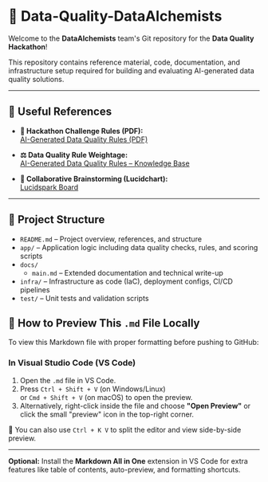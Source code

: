 # 🚀 Data-Quality-DataAlchemists

Welcome to the **DataAlchemists** team's Git repository for the **Data Quality Hackathon**!

This repository contains reference material, code, documentation, and infrastructure setup required for building and evaluating AI-generated data quality solutions.

---

## 📌 Useful References

- **📄 Hackathon Challenge Rules (PDF):**  
  [AI-Generated Data Quality Rules (PDF)](https://kb.epam.com/display/EPMCBDCC/Hackathon+Challenges?preview=/2571736571/2573613654/AI-Generated%20Data%20Quality%20Rules.pdf)

- **⚖️ Data Quality Rule Weightage:**  
  [AI-Generated Data Quality Rules – Knowledge Base](https://kb.epam.com/display/EPMCBDCC/AI-Generated+Data+Quality+Rules)

- **🧠 Collaborative Brainstorming (Lucidchart):**  
  [Lucidspark Board](https://lucid.app/lucidspark/f65e89b3-ff09-4b11-9d87-32a22fd0e020/edit?viewport_loc=-6142%2C174%2C9318%2C4484%2C0_0&invitationId=inv_71d9c5db-81a3-4974-aafc-4287e77dd5a3)

---

## 📁 Project Structure

- `README.md` – Project overview, references, and structure
- `app/` – Application logic including data quality checks, rules, and scoring scripts
- `docs/`
  - `main.md` – Extended documentation and technical write-up
- `infra/` – Infrastructure as code (IaC), deployment configs, CI/CD pipelines
- `test/` – Unit tests and validation scripts








## 👀 How to Preview This `.md` File Locally

To view this Markdown file with proper formatting before pushing to GitHub:

### In Visual Studio Code (VS Code)

1. Open the `.md` file in VS Code.
2. Press `Ctrl + Shift + V` (on Windows/Linux)  
   or `Cmd + Shift + V` (on macOS) to open the preview.
3. Alternatively, right-click inside the file and choose **"Open Preview"** or click the small "preview" icon in the top-right corner.

🔁 You can also use `Ctrl + K V` to split the editor and view side-by-side preview.

---

**Optional:** Install the **Markdown All in One** extension in VS Code for extra features like table of contents, auto-preview, and formatting shortcuts.


